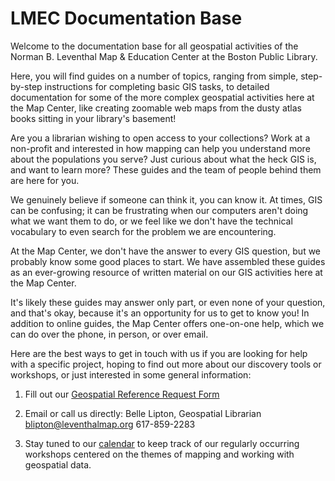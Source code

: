 # LMEC Documentation Base

Welcome to the documentation base for all geospatial activities of the Norman B. Leventhal Map & Education Center at the Boston Public Library. 

Here, you will find guides on a number of topics, ranging from simple, step-by-step instructions for completing basic GIS tasks, to detailed
documentation for some of the more complex geospatial activities here at the Map Center, like creating zoomable web
maps from the dusty atlas books sitting in your library's basement! 

Are you a librarian wishing to open access to your collections?
Work at a non-profit and interested in how mapping can help you understand more about the populations you serve?
Just curious about what the heck GIS is, and want to learn more? These guides and the team of people behind them are here for you.

We genuinely believe if someone can think it, you can know it. At times, GIS can be confusing; it can be
frustrating when our computers aren't doing what we want them to do, or we feel like we don't have the 
technical vocabulary to even search for the problem we are encountering. 


At the Map Center, we don't have the answer to every GIS question, but we probably know some good places to start. 
We have assembled these guides as an ever-growing resource of written material on our GIS activities here at the 
Map Center. 

It's likely these guides may answer only part, or even none of your question, and that's okay, because
it's an opportunity for us to get to know you! In addition to online guides, the Map Center offers one-on-one
help, which we can do over the phone, in person, or over email. 

Here are the best ways to get in touch with us if you are looking for help with a specific project, hoping to find out more
about our discovery tools or workshops, or just interested in some general information:

1. Fill out our [Geospatial Reference Request Form](https://www.leventhalmap.org/research/geospatial-data/ "Geospatial Reference Request Form.")

2. Email or call us directly: 
Belle Lipton, Geospatial Librarian 
blipton@leventhalmap.org 
617-859-2283 

3. Stay tuned to our [calendar](https://www.leventhalmap.org/calendar "calendar") to keep track of our regularly occurring workshops centered on the themes of mapping and working with geospatial data. 

